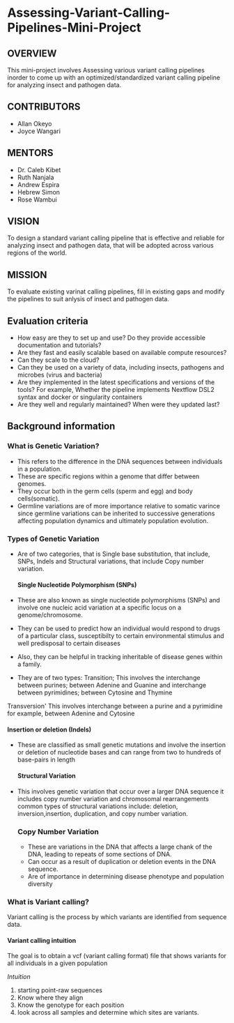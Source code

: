 # Assessing-Variant-Calling-Pipelines-Mini-Project
## OVERVIEW
This mini-project involves Assessing various variant calling pipelines inorder to come up with an optimized/standardized variant calling pipeline for analyzing insect and pathogen data.


## CONTRIBUTORS
- Allan Okeyo
- Joyce Wangari

## MENTORS
- Dr. Caleb Kibet
- Ruth Nanjala
- Andrew Espira
- Hebrew Simon
- Rose Wambui

## VISION
To design a standard variant calling pipeline that is effective and reliable for analyzing insect and pathogen data, that will be adopted across various regions of the world.

## MISSION
To evaluate existing varinat calling pipelines, fill in existing gaps and modify the pipelines to suit anlysis of insect and pathogen data.


## Evaluation criteria

- How easy are they to set up and use? Do they provide accessible documentation and tutorials?
- Are they fast and easily scalable based on available compute resources?
- Can they scale to the cloud?
- Can they be used on a variety of data, including insects, pathogens and microbes (virus and bacteria)
- Are they implemented in the latest specifications and versions of the tools? For example, Whether the pipeline implements Nextflow DSL2 syntax and docker or singularity containers
- Are they well and regularly maintained? When were they updated last?




## Background information
### What is Genetic Variation?
- This refers to the difference in the DNA sequences between individuals in a population.
- These are specific regions within a genome that differ between genomes.
- They occur both in the germ cells (sperm and egg) and body cells(somatic).
- Germline variations are of more importance relative to somatic varince since germline variations can be inherited to successive generations affecting population dynamics and ultimately population evolution.

### Types of Genetic Variation
- Are of two categories, that is Single base substitution, that include, SNPs, Indels and Structural variations, that include Copy number variation.

  #### Single Nucleotide Polymorphism (SNPs)
- These are also known as single nucleotide polymorphisms (SNPs) and involve one nucleic acid variation at a specific locus on a genome/chromosome.
- They can be used to predict how an individual would respond to drugs of a particular class, susceptibilty to certain environmental stimulus and well predisposal to certain diseases
- Also, they can be helpful in tracking inheritable of disease genes within a family.
- They are of two types:
 Transition; This involves the interchange between purines; between Adenine and Guanine and interchange between pyrimidines; between Cytosine and Thymine

 Transversion' This involves interchange between a purine and a pyrimidine for example, between Adenine and Cytosine

  #### Insertion or deletion (Indels)
- These are classified as small genetic mutations and involve the insertion or deletion of nucleotide bases and can range from two to hundreds of base-pairs in length

  #### Structural Variation

- This involves genetic variation that occur over a larger DNA sequence it includes copy number variation and chromosomal rearrangements
common types of structural variations include: deletion, inversion,insertion, duplication, and copy number variation.

  ### Copy Number Variation
  - These are variations in the DNA that affects a large chank of the DNA, leading to repeats of some sections of DNA. 
  - Can occur as a result of duplication or deletion events in the DNA sequence. 
  - Are of importance in determining disease phenotype and population diversity


 ### What is Variant calling?
Variant calling is the process by which variants are identified from sequence data.

  #### Variant calling intuition

The goal is to obtain a vcf (variant calling format) file that shows variants for all individuals in a given population 

 _Intuition_
1. starting point-raw sequences
2. Know where they align
3. Know the genotype for each position
4. look across all samples and determine which sites are variants.


